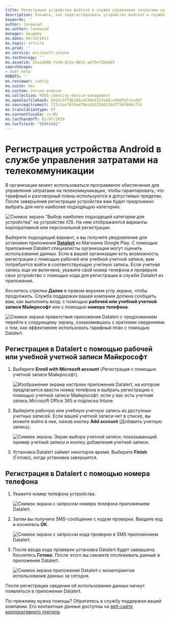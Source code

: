 ```yaml
---
title: Регистрация устройства Android в службе управления затратами на телекоммуникации с помощью Intune
description: Узнайте, как зарегистрировать устройство Android в службе управления затратами на телекоммуникации.
keywords: ''
author: lenewsad
ms.author: lanewsad
manager: dougeby
ms.date: 04/19/2017
ms.topic: article
ms.prod: ''
ms.service: microsoft-intune
ms.technology: ''
ms.assetid: 26aa3698-7e4d-453a-8852-ab75e72b6485
searchScope:
- User help
ROBOTS: ''
ms.reviewer: sumitp
ms.suite: ems
ms.custom: intune-enduser
ms.collection: M365-identity-device-management
ms.openlocfilehash: b042cbf79b284a4539e915fe80ce40dfbfcecd6f
ms.sourcegitcommit: 727c3ae7659ad79ea162250d234d7730f840c731
ms.translationtype: HT
ms.contentlocale: ru-RU
ms.lasthandoff: 02/07/2019
ms.locfileid: "55841442"
---
```

# <a name="enroll-your-android-device-in-telecom-expense-management"></a>Регистрация устройства Android в службе управления затратами на телекоммуникации

В организации может использоваться программное обеспечение для управления затратами на телекоммуникации, чтобы гарантировать, что тарифный и разговорный планы используются в допустимых пределах. После завершения регистрации устройства вам будет предложено выбрать для него наиболее подходящую категорию.

![Снимок экрана "Выбор наиболее подходящей категории для устройства" на устройстве iOS. На нем отображаются варианты корпоративной или персональной регистрации.](./media/and-enroll-11-tem-select-best-category.png)

Выберите подходящий вариант, и вы получите уведомление для установки приложения [__Datalert__](https://play.google.com/store/apps/details?id=fr.memobox.databox) из Магазина Google Play. С помощью приложения Datalert специалисты организации могут оценить использование данных. Если в вашей организации есть возможность регистрации с помощью рабочей или учебной учетной записи, вам потребуется войти в соответствующую учетную запись. Если учетная запись еще не включена, укажите свой номер телефона и проверьте свое устройство с помощью кода для регистрации в службе Datalert из приложения.

Коснитесь стрелки __Далее__ в правом верхнем углу экрана, чтобы продолжить. Служба поддержки вашей компании должна сообщить вам, как выполнить вход: с помощью __рабочей или учебной учетной записи Майкрософт__ или с помощью __номера телефона__.

  ![Снимок экрана приветствия приложения Datalert с предложением перейти к следующему экрану, ознакомившись с краткими сведениями о том, как эффективнее использовать тарифный план с помощью Datalert.](./media/and-enroll-12-tem-datalert-setup.png)

## <a name="enroll-into-datalert-using-your-microsoft-work-or-school-account"></a>Регистрация в Datalert с помощью рабочей или учебной учетной записи Майкрософт

1. Выберите __Enroll with Microsoft account__ (Регистрация с помощью учетной записи Майкрософт).

   ![Изображение экрана настроек приложения Datalert, на котором предлагается ввести номер телефона и выбрать регистрацию с помощью учетной записи Майкрософт, если у вас есть учетная запись Microsoft Office 365 и подписка Intune.](./media/and-enroll-12a-tem-datalert-enroll-msft-account.png)

2. Выберите рабочую или учебную учетную запись из доступных учетных записей. Если вашей учетной записи нет в списке, вы можете войти в нее, нажав кнопку **Add account** (Добавить учетную запись).

   ![Снимок экрана. Экран выбора учетной записи, показывающий пример учетной записи и кнопку добавления учетной записи.](./media/and-enroll-12b-tem-datalert-enroll-select-msft-account.png)

3. Установка Datalert займет некоторое время. Выберите __Finish__ (Готово), когда установка завершится.

## <a name="enroll-into-datalert-using-your-phone-number"></a>Регистрация в Datalert с помощью номера телефона

1. Укажите номер телефона устройства.

   ![Снимок экрана с запросом номера телефона приложением Datalert.](./media/and-enroll-13-tem-datalert-phone-number.png)

2. Затем вы получите SMS-сообщение с кодом проверки. Введите код и коснитесь __ОК__.

   ![Снимок экрана с запросом кода проверки в SMS приложением Datalert.](./media/and-enroll-14-tem-datalert-sms.png)

3. После ввода кода проверки установка Datalert будет завершена. Коснитесь __Готово__. После этого вы сможете отслеживать данные в приложении Datalert.

   ![Снимок экрана приложения Datalert с мониторингом использования данных за сегодня.](./media/and-enroll-15-tem-datalert-monitoring-active.png)

После регистрации сведения об использовании данных начнут появляться в приложении Datalert.

По-прежнему нужна помощь? Обратитесь в службу поддержки вашей компании. Его контактные данные доступны на [веб-сайте корпоративного портала](https://go.microsoft.com/fwlink/?linkid=2010980).
